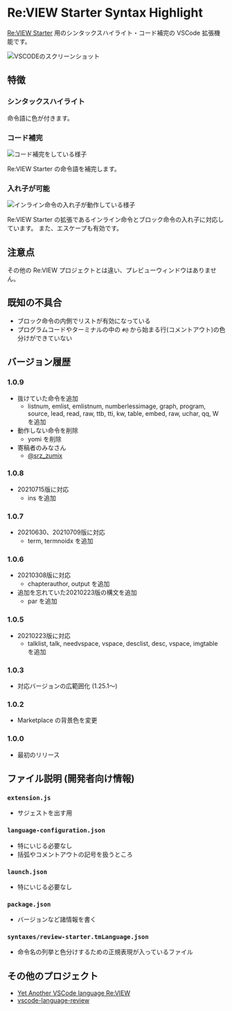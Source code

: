 # Re:VIEW Starter Syntax Highlight
[Re:VIEW Starter](https://kauplan.org/reviewstarter/) 用のシンタックスハイライト・コード補完の VSCode 拡張機能です。

![VSCODEのスクリーンショット](images/preview_top.png)


## 特徴
### シンタックスハイライト
命令語に色が付きます。


### コード補完
![コード補完をしている様子](images/preview_code_completion.gif)

Re:VIEW Starter の命令語を補完します。


### 入れ子が可能
![インライン命令の入れ子が動作している様子](images/preview_inline_inline.png)

Re:VIEW Starter の拡張であるインライン命令とブロック命令の入れ子に対応しています。
また、エスケープも有効です。


## 注意点
その他の Re:VIEW プロジェクトとは違い、プレビューウィンドウはありません。


## 既知の不具合
- ブロック命令の内側でリストが有効になっている
- プログラムコードやターミナルの中の `#@` から始まる行(コメントアウト)の色分けができていない


## バージョン履歴
### 1.0.9
- 抜けていた命令を追加
  - listnum, emlist, emlistnum, numberlessimage, graph, program, source, lead, read, raw, ttb, tti, kw, table, embed, raw, uchar, qq, W を追加
- 動作しない命令を削除
  - yomi を削除
- 寄稿者のみなさん
  - [@srz_zumix](https://github.com/srz-zumix)

### 1.0.8
- 20210715版に対応
  - ins を追加

### 1.0.7
- 20210630、20210709版に対応
  - term, termnoidx を追加

### 1.0.6
- 20210308版に対応
  - chapterauthor, output を追加
- 追加を忘れていた20210223版の構文を追加
  - par を追加

### 1.0.5
- 20210223版に対応
  - talklist, talk, needvspace, vspace, desclist, desc, vspace, imgtable を追加

### 1.0.3
- 対応バージョンの広範囲化 (1.25.1～)

### 1.0.2
- Marketplace の背景色を変更

### 1.0.0
- 最初のリリース


## ファイル説明 (開発者向け情報)
### `extension.js`
- サジェストを出す用

### `language-configuration.json`
- 特にいじる必要なし
- 括弧やコメントアウトの記号を扱うところ

### `launch.json`
- 特にいじる必要なし

### `package.json`
- バージョンなど諸情報を書く

### `syntaxes/review-starter.tmLanguage.json`
- 命令名の列挙と色分けするための正規表現が入っているファイル


## その他のプロジェクト
- [Yet Another VSCode language Re:VIEW](https://github.com/erukiti/ya-language-review)
- [vscode-language-review](https://github.com/atsushieno/vscode-language-review)

